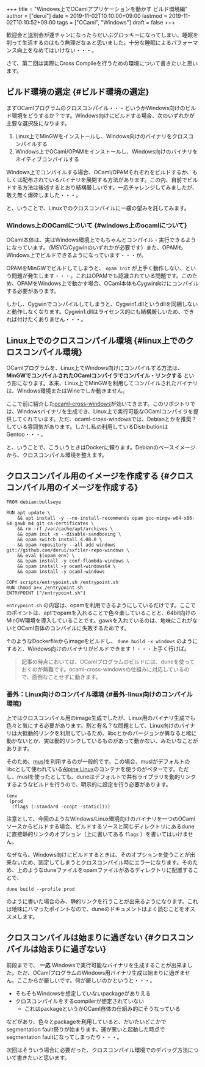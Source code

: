 +++
title = "Windows上でOCamlアプリケーションを動かす ビルド環境編"
author = ["derui"]
date = 2019-11-02T10:10:00+09:00
lastmod = 2019-11-02T10:10:52+09:00
tags = ["OCaml", "Windows"]
draft = false
+++

歓迎会と送別会が連チャンになったらだいぶグロッキーになってしまい、睡眠を削って生活するのはもう無理だなぁと思いました。十分な睡眠によるパフォーマンス向上をなめてはいけない・・・。

さて、第二回は実際にCross Compileを行うための環境について書きたいと思います。

<!--more-->


## ビルド環境の選定 {#ビルド環境の選定}

まずOCamlプログラムのクロスコンパイル・・・というかWindows向けのビルド環境をどうするか？です。Windows向けにビルドする場合、次のいずれかが主要な選択肢になります。

1.  Linux上でMinGWをインストールし、Windows向けのバイナリをクロスコンパイルする
2.  Windows上でOCaml/OPAMをインストールし、Windows向けのバイナリをネイティブコンパイルする

Windows上でコンパイルする場合、OCaml/OPAMそれぞれをビルドするか、もしくは配布されているバイナリを展開する方法があります。この内、自前でビルドする方法は後述するとおり結構厳しいです。一応チャレンジしてみましたが、敢え無く爆砕しました・・・。

と、いうことで、Linuxでのクロスコンパイルに一縷の望みを託してみます。


### Windows上のOCamlについて {#windows上のocamlについて}

OCaml本体は、実はWindows環境上でもちゃんとコンパイル・実行できるようになっています。（MSVC/Cygwinのいずれかが必要です）また、OPAMもWindows上でビルドできるようになっています・・・が。

OPAMをMinGWでビルドしてしまうと、 `opam init` が上手く動作しない、という問題が発生します・・・。これはOPAMでも認識されている問題です。このため、OPAMをWindows上で動かす場合、OCaml本体もCygwin向けにコンパイルする必要があります。

しかし、Cygwinでコンパイルしてしまうと、Cygwin1.dllというdllを同梱しないと動作しなくなります。Cygwin1.dllはライセンス的にも結構厳しいため、できれば付けたくありません・・・。


## Linux上でのクロスコンパイル環境 {#linux上でのクロスコンパイル環境}

OCamlプログラムを、Linux上でWindows向けにコンパイルする方法は、 **MinGWでコンパイルされたOCamlコンパイラでコンパイル・リンクする** という形になります。本来、Linux上でMinGWを利用してコンパイルされたバイナリは、Windows環境またはWineでしか動きません。

ここで前に紹介した[ocaml-cross-windows](https://github.com/ocaml-cross/opam-cross-windows)が効いてきます。このリポジトリでは、Windowsバイナリを生成でき、Linux上で実行可能なOCamlコンパイラを提供してくれています。ただ、ocaml-cross-windowsでは、Debianとかを推奨？している雰囲気があります。しかし私の利用しているDistributionはGentoo・・・。

と、いうことで、こういうときはDockerに頼ります。Debianのベースイメージから、クロスコンパイル環境を整えます。


## クロスコンパイル用のイメージを作成する {#クロスコンパイル用のイメージを作成する}

```text
FROM debian:bullseye

RUN apt update \
    && apt install -y --no-install-recommends opam gcc-mingw-w64-x86-64 gawk m4 git ca-certificates \
    && rm -rf /var/cache/apt/archives \
    && opam init -n --disable-sandboxing \
    && opam switch install 4.08.0 \
    && opam repository --all add windows git://github.com/derui/sxfiler-repo-windows \
    && eval $(opam env) \
    && opam install -y conf-flambda-windows \
    && opam install -y ocaml-windows64 \
    && opam install -y ocaml-windows

COPY scripts/entrypoint.sh /entrypoint.sh
RUN chmod a+x /entrypoint.sh
ENTRYPOINT ["/entrypoint.sh"]
```

`entrypoint.sh` の内容は、opamを利用できるようにしているだけです。ここでのポイントは、aptでopamを入れることで色々楽していることと、64bit向けのMinGW環境を導入していることです。gawkを入れているのは、地味にこれがないとOCaml自体のコンパイルに失敗するためです。

↑のようなDockerfileからimageをビルドし、 `dune build -x windows` のようにすると、Windows向けのバイナリがビルドできます！・・・上手く行けば。

> 記事の時点においては、OCamlプログラムのビルドには、duneを使っておくのが無難です。ocaml-cross-windowsの仕組みに対応しているので、面倒なことせずに動きます。


### 番外：Linux向けのコンパイル環境 {#番外-linux向けのコンパイル環境}

上ではクロスコンパイル用のimage生成でしたが、Linux用のバイナリ生成でも色々と気にする必要があります。割と有名？な問題として、Linux向けのバイナリは大抵動的リンクを利用しているため、libcとかのバージョンが異なると稀に動かないとか、実は動的リンクしているものがあって動かない、みたいなことがあります。

そのため、[musl](https://www.musl-libc.org/)を利用するのが一般的です。この場合、muslがデフォルトのlibcとして使われている[Alpine Linux](https://alpinelinux.org/index.html)のコンテナを使うのがベターです。ただし、muslを使ったとしても、duneはデフォルトで共有ライブラリを動的リンクするようなビルドを行うので、明示的に設定を行う必要があります。

```tuareg-dune
(env
 (prod
  (flags (:standard -ccopt -static))))
```

注意として、今回のようなWindows/Linux環境向けのバイナリを一つのOCamlソースからビルドする場合、ビルドするソースと同じディレクトリにあるduneに直接静的リンクのオプション（上に書いてある `flags` ）を書いてはいけません。

なぜなら、Windows向けにビルドするときは、そのオプションを使うことが出来ないため、固定してしまうとクロスコンパイル時にエラーになります。そのため、上のようなduneファイルをopamファイルがあるディレクトリに配置することで、

```text
dune build --profile prod
```

のように書いた場合のみ、静的リンクを行うことが出来るようになります。これは地味にハマったポイントなので、duneのドキュメントはよく読むことをオススメします。


## クロスコンパイルは始まりに過ぎない {#クロスコンパイルは始まりに過ぎない}

前段までで、 **一応** Windowsで実行可能なバイナリを生成することが出来ました。ただ、OCamlプログラムのWindows用バイナリ生成は始まりに過ぎません。ここからが厳しいです。何が厳しいのかというと・・・。

-   そもそもWindowsを想定していないpackageがありえる
-   クロスコンパイルをするcompilerが想定されていない
    -   これはpackageというかOCaml自体の仕組み的にそうなっている

などがあり、色々とpackageを利用していると、だいたいどこかでsegmentation fault祭りが始まります。運が悪いと起動した時点でsegmentation faultになってしまったり・・・。

次回はそういう場合に必要だった、クロスコンパイル環境でのデバッグ方法について書きたいと思います。
